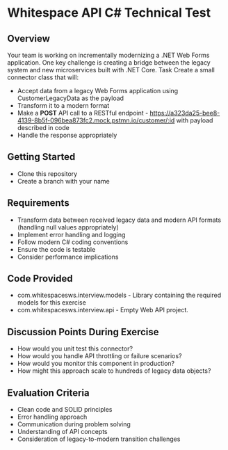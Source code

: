 # Whitespace API C# Technical Test
## Overview
Your team is working on incrementally modernizing a .NET Web Forms application. One key challenge is creating a bridge between the legacy system and new microservices built with .NET Core.
Task
Create a small connector class that will:
- Accept data from a legacy Web Forms application using CustomerLegacyData as the payload
- Transform it to a modern format
- Make a **POST** API call to a RESTful endpoint - https://a323da25-bee8-4139-8b5f-096bea873fc2.mock.pstmn.io/customer/:id 
  with payload described in code
- Handle the response appropriately

## Getting Started
- Clone this repository
- Create a branch with your name

## Requirements
- Transform data between received legacy data and modern API formats (handling null values appropriately)
- Implement error handling and logging
- Follow modern C# coding conventions
- Ensure the code is testable
- Consider performance implications

## Code Provided
- com.whitespacesws.interview.models - Library containing the required models for this exercise
- com.whitespacesws.interview.api - Empty Web API project.

## Discussion Points During Exercise
- How would you unit test this connector?
- How would you handle API throttling or failure scenarios?
- How would you monitor this component in production?
- How might this approach scale to hundreds of legacy data objects?

## Evaluation Criteria
- Clean code and SOLID principles
- Error handling approach
- Communication during problem solving
- Understanding of API concepts
- Consideration of legacy-to-modern transition challenges
